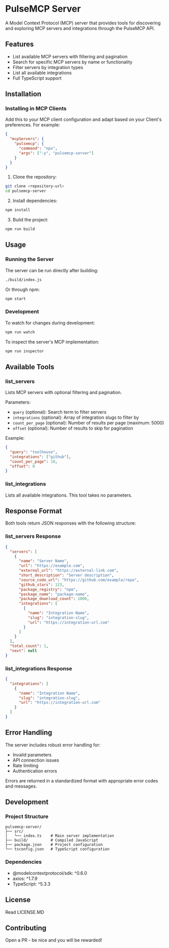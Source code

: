 # PulseMCP Server

A Model Context Protocol (MCP) server that provides tools for discovering and exploring MCP servers and integrations through the PulseMCP API.

## Features

- List available MCP servers with filtering and pagination
- Search for specific MCP servers by name or functionality
- Filter servers by integration types
- List all available integrations
- Full TypeScript support

## Installation

### Installing in MCP Clients

Add this to your MCP client configuration and adapt based on your Client's preferences. For example:

```json
{
  "mcpServers": {
    "pulsemcp": {
      "command": "npx",
      "args": ["-y", "pulsemcp-server"]
    }
  }
}
```

1. Clone the repository:

```bash
git clone <repository-url>
cd pulsemcp-server
```

2. Install dependencies:

```bash
npm install
```

3. Build the project:

```bash
npm run build
```

## Usage

### Running the Server

The server can be run directly after building:

```bash
./build/index.js
```

Or through npm:

```bash
npm start
```

### Development

To watch for changes during development:

```bash
npm run watch
```

To inspect the server's MCP implementation:

```bash
npm run inspector
```

## Available Tools

### list_servers

Lists MCP servers with optional filtering and pagination.

Parameters:

- `query` (optional): Search term to filter servers
- `integrations` (optional): Array of integration slugs to filter by
- `count_per_page` (optional): Number of results per page (maximum: 5000)
- `offset` (optional): Number of results to skip for pagination

Example:

```json
{
  "query": "toolhouse",
  "integrations": ["github"],
  "count_per_page": 10,
  "offset": 0
}
```

### list_integrations

Lists all available integrations. This tool takes no parameters.

## Response Format

Both tools return JSON responses with the following structure:

### list_servers Response

```json
{
  "servers": [
    {
      "name": "Server Name",
      "url": "https://example.com",
      "external_url": "https://external-link.com",
      "short_description": "Server description",
      "source_code_url": "https://github.com/example/repo",
      "github_stars": 123,
      "package_registry": "npm",
      "package_name": "package-name",
      "package_download_count": 1000,
      "integrations": [
        {
          "name": "Integration Name",
          "slug": "integration-slug",
          "url": "https://integration-url.com"
        }
      ]
    }
  ],
  "total_count": 1,
  "next": null
}
```

### list_integrations Response

```json
{
  "integrations": [
    {
      "name": "Integration Name",
      "slug": "integration-slug",
      "url": "https://integration-url.com"
    }
  ]
}
```

## Error Handling

The server includes robust error handling for:

- Invalid parameters
- API connection issues
- Rate limiting
- Authentication errors

Errors are returned in a standardized format with appropriate error codes and messages.

## Development

### Project Structure

```
pulsemcp-server/
├── src/
│   └── index.ts    # Main server implementation
├── build/          # Compiled JavaScript
├── package.json    # Project configuration
└── tsconfig.json   # TypeScript configuration
```

### Dependencies

- @modelcontextprotocol/sdk: ^0.6.0
- axios: ^1.7.9
- TypeScript: ^5.3.3

## License

Read LICENSE.MD

## Contributing

Open a PR - be nice and you will be rewarded!
